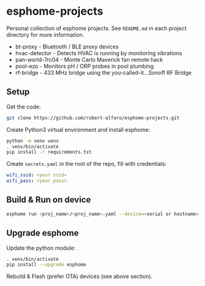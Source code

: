 # esphome-projects

Personal collection of esphome projects. See `README.md` in each project directory for more information.

- bt-proxy - Bluetooth / BLE proxy devices
- hvac-detector - Detects HVAC is running by monitoring vibrations
- pan-world-7rc04 - Monte Carlo Maverick fan remote hack
- pool-ezo - Monitors pH / ORP probes in pool plumbing
- rf-bridge - 433 MHz bridge using the you-called-it...Sonoff RF Bridge

## Setup

Get the code:

```bash
git clone https://github.com/robert-alfaro/esphome-projects.git
```

Create Python3 virtual environment and install esphome:

```bash
python -m venv venv
. venv/bin/activate
pip install -r requirements.txt
```

Create `secrets.yaml` in the root of the repo, fill with credentials:

```yaml
wifi_ssid: <your ssid>
wifi_pass: <your pass>
```

## Build & Run on device

```bash
esphome run <proj_name>/<proj_name>.yaml --device=<serial or hostname>
```

## Upgrade esphome

Update the python module:

```bash
. venv/bin/activate
pip install --upgrade esphome
```

Rebuild & Flash (prefer OTA) devices (see above section).

